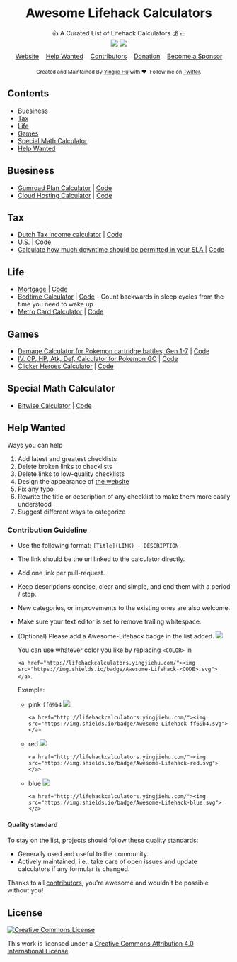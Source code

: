 <h1 align="center"> Awesome Lifehack Calculators </h1>

<div align="center">👍 A Curated List of Lifehack Calculators 💰 💵</div>

<div align="center" style="padding-bottom:10px">
	<a href="http://lifehackcalculators.yingjiehu.com/"><img src="https://img.shields.io/badge/Awesome-Lifehack-brightgreen.svg"></a>
	<a href="http://lifehackcalculators.yingjiehu.com/"><img src="https://travis-ci.org/huyingjie/awesome-lifehack-calculators.svg?branch=master"></a>
</div>
<div align="center" style="font-size:14px">
	<a href="http://lifehackcalculators.yingjiehu.com/">Website</a>&nbsp;&nbsp;&nbsp;
	<a href="#Help-Wanted">Help Wanted</a>&nbsp;&nbsp;&nbsp;
	<a href="https://github.com/huyingjie/awesome-lifehack-calculators/graphs/contributors">Contributors</a>&nbsp;&nbsp;&nbsp;
	<a href="https://www.patreon.com/yingjie" target="_blank">Donation</a>&nbsp;&nbsp;&nbsp;
	<a href="https://www.patreon.com/yingjie" target="_blank">Become a Sponsor</a>
</div>
<div align="center" style="padding-top:20px">
	<sub>Created and Maintained By <a href="http://yingjiehu.com" target="_blank">Yingjie Hu</a> with ❤️ &nbsp;Follow me on <a href="https://twitter.com/yingjieYJH" target="_blank">Twitter</a>.</sub>
</div>

## <a id="table-of-contents"></a>Contents

* [Buesiness](#Buesiness)
* [Tax](#Tax)
* [Life](#Life)
* [Games](#Games)
* [Special Math Calculator](#Special-Math-Calculator)
* [Help Wanted](#Help-Wanted)


## <a id="Buesiness"></a>Buesiness

* [Gumroad Plan Calculator](http://gumroadplancalculator.yingjiehu.com/) | [Code](https://github.com/huyingjie/gumroad-plan-calculator)
* [Cloud Hosting Calculator](http://jagermesh.github.io/cloudhostingcalculator/) | [Code](https://github.com/jagermesh/cloudhostingcalculator#cloud-hosting-calculator)

## <a id="Tax"></a>Tax

* [Dutch Tax Income calculator](http://thetax.nl/) | [Code](https://github.com/stevermeister/dutch-tax-income-calculator)
* [U.S.](http://www.ospc.org/taxbrain/) | [Code](https://github.com/open-source-economics/Tax-Calculator)
* [Calculate how much downtime should be permitted in your SLA ](https://dastergon.github.io/availability-calculator/) | [Code](https://github.com/dastergon/availability-calculator)


## <a id="Life"></a>Life

* [Mortgage](http://paulhoughton.github.io/mortgage/) | [Code](https://github.com/paulhoughton/mortgage)
* [Bedtime Calculator](http://sleepyti.me/) | [Code](https://github.com/davidshaw/sleepyti.me) - Count backwards in sleep cycles from the time you need to wake up
*  [Metro Card Calculator](http://ianmcnally.github.io/farely/) | [Code](https://github.com/ianmcnally/farely)

## <a id="Games"></a>Games

* [Damage Calculator for Pokemon cartridge battles, Gen 1-7](https://pokemonshowdown.com/damagecalc/) | [Code](https://github.com/Zarel/honko-damagecalc)
* [IV, CP, HP, Atk, Def, Calculator for Pokemon GO](https://pocketmaster.surge.sh/) | [Code](https://github.com/kylewest/DotNetShipping)
* [Clicker Heroes Calculator](https://kepow.org/clickerheroes/) | [Code](https://github.com/Beskhue/ClickerHeroesCalculator)

## <a id="Special-Math-Calculator"></a>Special Math Calculator

* [Bitwise Calculator](http://bitwisecmd.com/) | [Code](https://github.com/BorysLevytskyi/BitwiseCmd)

## <a id="Help-Wanted"></a>Help Wanted
Ways you can help

1. Add latest and greatest checklists
2. Delete broken links to checklists
3. Delete links to low-quality checklists
4. Design the appearance of [the website](http://lifehackcalculators.yingjiehu.com)
5. Fix any typo
6. Rewrite the title or description of any checklist to make them more easily understood
7. Suggest different ways to categorize

### Contribution Guideline

* Use the following format: `[Title](LINK) - DESCRIPTION.`
* The link should be the url linked to the calculator directly.
* Add one link per pull-request.
* Keep descriptions concise, clear and simple, and end them with a period / stop.
* New categories, or improvements to the existing ones are also welcome.
* Make sure your text editor is set to remove trailing whitespace.
* (Optional) Please add a Awesome-Lifehack badge in the list added. <a href="http://lifehackcalculators.yingjiehu.com/"><img src="https://img.shields.io/badge/Awesome-Lifehack-blue.svg"></a>

	You can use whatever color you like by replacing `<COLOR>` in

	`<a href="http://lifehackcalculators.yingjiehu.com/"><img src="https://img.shields.io/badge/Awesome-Lifehack-<CODE>.svg"></a>`.

	Example:

	* pink `ff69b4` <a href="http://lifehackcalculators.yingjiehu.com/"><img src="https://img.shields.io/badge/Awesome-Lifehack-ff69b4.svg"></a>

		`<a href="http://lifehackcalculators.yingjiehu.com/"><img src="https://img.shields.io/badge/Awesome-Lifehack-ff69b4.svg"></a>`

	* red <a href="http://lifehackcalculators.yingjiehu.com/"><img src="https://img.shields.io/badge/Awesome-Lifehack-red.svg"></a>

		`<a href="http://lifehackcalculators.yingjiehu.com/"><img src="https://img.shields.io/badge/Awesome-Lifehack-red.svg"></a>`

	* blue <a href="http://lifehackcalculators.yingjiehu.com/"><img src="https://img.shields.io/badge/Awesome-Lifehack-blue.svg"></a>

		`<a href="http://lifehackcalculators.yingjiehu.com/"><img src="https://img.shields.io/badge/Awesome-Lifehack-blue.svg"></a>`

#### Quality standard

To stay on the list, projects should follow these quality standards:

* Generally used and useful to the community.
* Actively maintained, i.e., take care of open issues and update calculators if any formular is changed.

Thanks to all [contributors](https://github.com/huyingjie/awesome-lifehack-calculators/graphs/contributors), you're awesome and wouldn't be possible without you!


## License

[![Creative Commons License](http://i.creativecommons.org/l/by/4.0/88x31.png)](http://creativecommons.org/licenses/by/4.0/)

This work is licensed under a [Creative Commons Attribution 4.0 International License](http://creativecommons.org/licenses/by/4.0/).

[OSS Icon]: https://cdn.rawgit.com/Awesome-Windows/Awesome/master/media/OSS.svg
[Freeware Icon]: https://cdn.rawgit.com/Awesome-Windows/Awesome/master/media/free.svg
